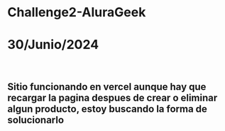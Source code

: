# Challenge2-AluraGeek

<h1>30/Junio/2024</h1><br>
<h2>Sitio funcionando en vercel aunque hay que recargar la pagina despues de crear o eliminar algun producto, estoy buscando la forma de solucionarlo</h2>

